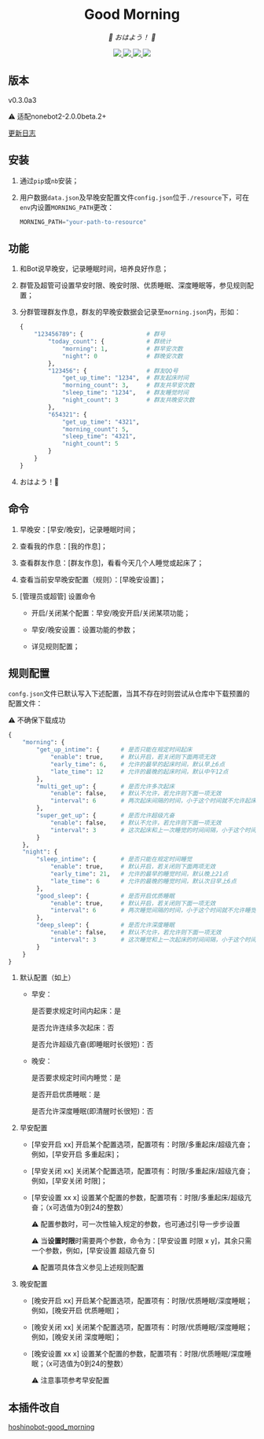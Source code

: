 <div align="center">

# Good Morning

<!-- prettier-ignore-start -->
<!-- markdownlint-disable-next-line MD036 -->
_🌈 おはよう！ 🌈_
<!-- prettier-ignore-end -->

</div>
<p align="center">
  
  <a href="https://github.com/MinatoAquaCrews/nonebot_plugin_morning/blob/beta/LICENSE">
    <img src="https://img.shields.io/github/license/MinatoAquaCrews/nonebot_plugin_morning?color=blue">
  </a>
  
  <a href="https://github.com/nonebot/nonebot2">
    <img src="https://img.shields.io/badge/nonebot2-2.0.0beta.2+-green">
  </a>
  
  <a href="https://github.com/MinatoAquaCrews/nonebot_plugin_morning/releases/tag/v0.3.0a3">
    <img src="https://img.shields.io/github/v/release/MinatoAquaCrews/nonebot_plugin_morning?color=orange&include_prereleases">
  </a>

  <a href="https://www.codefactor.io/repository/github/MinatoAquaCrews/nonebot_plugin_morning">
    <img src="https://img.shields.io/codefactor/grade/github/MinatoAquaCrews/nonebot_plugin_morning/main?color=red">
  </a>
  
</p>

</p>

## 版本

v0.3.0a3

⚠ 适配nonebot2-2.0.0beta.2+

[更新日志](https://github.com/MinatoAquaCrews/nonebot_plugin_morning/releases/tag/v0.3.0a3)

## 安装

1. 通过`pip`或`nb`安装；

2. 用户数据`data.json`及早晚安配置文件`config.json`位于`./resource`下，可在`env`内设置`MORNING_PATH`更改：

    ```python
    MORNING_PATH="your-path-to-resource"
    ```

## 功能

1. 和Bot说早晚安，记录睡眠时间，培养良好作息；

2. 群管及超管可设置早安时限、晚安时限、优质睡眠、深度睡眠等，参见规则配置；

3. 分群管理群友作息，群友的早晚安数据会记录至`morning.json`内，形如：

    ``` python
    {
        "123456789": {                  # 群号
            "today_count": {            # 群统计
                "morning": 1,           # 群早安次数
                "night": 0              # 群晚安次数
            },
            "123456": {                 # 群友QQ号
                "get_up_time": "1234",  # 群友起床时间
                "morning_count": 3,     # 群友共早安次数
                "sleep_time": "1234",   # 群友睡觉时间
                "night_count": 3        # 群友共晚安次数
            },
            "654321": {
                "get_up_time": "4321",
                "morning_count": 5,
                "sleep_time": "4321",
                "night_count": 5 
            }           
        }
    }
    ```

4. おはよう！🌈

## 命令

1. 早晚安：[早安/晚安]，记录睡眠时间；

2. 查看我的作息：[我的作息]；

3. 查看群友作息：[群友作息]，看看今天几个人睡觉或起床了；

4. 查看当前安早晚安配置（规则）：[早晚安设置]；

5. [管理员或超管] 设置命令

    - 开启/关闭某个配置：早安/晚安开启/关闭某项功能；

    - 早安/晚安设置：设置功能的参数；

    - 详见规则配置；

## 规则配置

`confg.json`文件已默认写入下述配置，当其不存在时则尝试从仓库中下载预置的配置文件：

⚠ 不确保下载成功

  ```python
  {
      "morning": {
          "get_up_intime": {      # 是否只能在规定时间起床
              "enable": true,     # 默认开启，若关闭则下面两项无效
              "early_time": 6,    # 允许的最早的起床时间，默认早上6点
              "late_time": 12     # 允许的最晚的起床时间，默认中午12点
          },
          "multi_get_up": {       # 是否允许多次起床
              "enable": false,    # 默认不允许，若允许则下面一项无效
              "interval": 6       # 两次起床间隔的时间，小于这个时间就不允许起床
          },
          "super_get_up": {       # 是否允许超级亢奋
              "enable": false,    # 默认不允许，若允许则下面一项无效
              "interval": 3       # 这次起床和上一次睡觉的时间间隔，小于这个时间就不允许起床，不怕猝死？给我睡！
          }
      },
      "night": {
          "sleep_intime": {       # 是否只能在规定时间睡觉
              "enable": true,     # 默认开启，若关闭则下面两项无效
              "early_time": 21,   # 允许的最早的睡觉时间，默认晚上21点
              "late_time": 6      # 允许的最晚的睡觉时间，默认次日早上6点
          },
          "good_sleep": {         # 是否开启优质睡眠
              "enable": true,     # 默认开启，若关闭则下面一项无效
              "interval": 6       # 两次睡觉间隔的时间，小于这个时间就不允许睡觉
          },
          "deep_sleep": {         # 是否允许深度睡眠
              "enable": false,    # 默认不允许，若允许则下面一项无效
              "interval": 3       # 这次睡觉和上一次起床的时间间隔，小于这个时间就不允许睡觉，睡个锤子，快起床！
          }
      }
  }
  ``` 

1. 默认配置（如上）

    - 早安：

      是否要求规定时间内起床：是

      是否允许连续多次起床：否

      是否允许超级亢奋(即睡眠时长很短)：否

    - 晚安：

      是否要求规定时间内睡觉：是

      是否开启优质睡眠：是
      
      是否允许深度睡眠(即清醒时长很短)：否

2. 早安配置
    
    - [早安开启 xx] 开启某个配置选项，配置项有：时限/多重起床/超级亢奋；例如，[早安开启 多重起床]；
    
    - [早安关闭 xx] 关闭某个配置选项，配置项有：时限/多重起床/超级亢奋；例如，[早安关闭 时限]；
    
    - [早安设置 xx x] 设置某个配置的参数，配置项有：时限/多重起床/超级亢奋；（x可选值为0到24的整数）
      
      ⚠ 配置参数时，可一次性输入规定的参数，也可通过引导一步步设置
	  
	  ⚠ 当**设置时限**时需要两个参数，命令为：[早安设置 时限 x y]，其余只需一个参数，例如，[早安设置 超级亢奋 5]

	  ⚠ 配置项具体含义参见上述规则配置

3. 晚安配置
    
    - [晚安开启 xx] 开启某个配置选项，配置项有：时限/优质睡眠/深度睡眠；例如，[晚安开启 优质睡眠]；
    
    - [晚安关闭 xx] 关闭某个配置选项，配置项有：时限/优质睡眠/深度睡眠；例如，[晚安关闭 深度睡眠]；
    
    - [晚安设置 xx x] 设置某个配置的参数，配置项有：时限/优质睡眠/深度睡眠；（x可选值为0到24的整数）
      
      ⚠ 注意事项参考早安配置

## 本插件改自

[hoshinobot-good_morning](https://github.com/azmiao/good_morning)